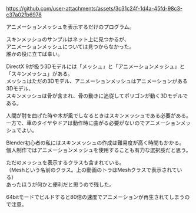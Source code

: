 
https://github.com/user-attachments/assets/3c31c24f-1d4a-45fd-98c3-c37a02fb6978

アニメーションメッシュを表示するだけのプログラム。  
  
スキンメッシュのサンプルはネット上に見つかるが、  
アニメーションメッシュについては見つからなかった。  
誰かの役に立てば幸い。  
  
DirectX 9が扱う3Dモデルには「メッシュ」と「アニメーションメッシュ」と「スキンメッシュ」がある。  
メッシュはただの3Dモデル、アニメーションメッシュはアニメーションがある3Dモデル、  
スキンメッシュは骨が含まれ、骨の動きに追従してポリゴンが動く3Dモデルである。  
  
人間が肘を曲げた時や木が風でしなるときはスキンメッシュである必要がある。  
一方で、車のタイヤやドアは動作時に曲がる必要がないのでアニメーションメッシュでよい。  
  
Blender初心者の私にはスキンメッシュの作成は難易度が高く時間もかかる。  
個人制作ではアニメーションメッシュを使用することも有力な選択肢だと思う。  
  
ただのメッシュを表示するクラスも含まれている。  
（Meshという名前のクラス。上の動画のトラはMeshクラスで表示されている）  
あったほうが何かと便利だと思うので残した。  
  
64bitモードでビルドすると80倍の速度でアニメーションが再生されてしまうので注意。

